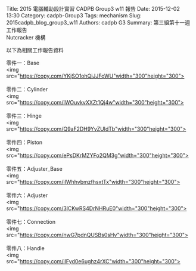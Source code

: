 Title: 2015 電腦輔助設計實習 CADPB Group3 w11 報告
Date: 2015-12-02 13:30
Category: cadpb-Group3
Tags: mechanism
Slug: 2015cadpb_blog_group3_w11
Authors: cadpb G3
Summary: 第三組第十一週工作報告<br />Nutcracker 機構

以下為相關工作報告資料
<br>

零件一：Base
<br>
<img
src="https://copy.com/YKjSO1ohQiJJFoWU"width="300"height="300">
<br>
<br>
零件二：Cylinder
<br>
<img
src="https://copy.com/IWOuvkvXXZt1Qj4w"width="300"height="300">
<br>
<br>
零件三：Hinge
<br>
<img
src="https://copy.com/Q9aF2DH9YvZUldTb"width="300"height="300">
<br>
<br>
零件四：Piston
<br>
<img
src="https://copy.com/ePsDKrMZYFo2QM3g"width="300"height="300">
<br>
<br>
零件五：Adjuster_Base
<br>
<img
src="https://copy.com/iIWhhvbmzfhsxtTx"width="300"height="300">
<br>
<br>
零件六：Adjuster
<br>
<img
src="https://copy.com/3lCKwRS4DrNHRuE0"width="300"height="300">
<br>
<br>
零件七：Connection
<br>
<img
src="https://copy.com/nwG7pdnQUSBs0sHv"width="300"height="300">
<br>
<br>
零件八：Handle
<br>
<img
src="https://copy.com/iIFyd0e6ughz4rXC"width="300"height="300">
<br>
<br>
